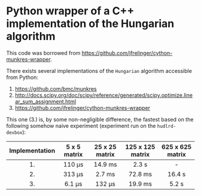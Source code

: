 # Python wrapper of a C++ implementation of the Hungarian algorithm

This code was borrowed from https://github.com/jfrelinger/cython-munkres-wrapper.

There exists several implementations of the `Hungarian` algorithm accessible from Python:

 1. https://github.com/bmc/munkres
 2. http://docs.scipy.org/doc/scipy/reference/generated/scipy.optimize.linear_sum_assignment.html
 3. https://github.com/jfrelinger/cython-munkres-wrapper
 
This one (3.) is, by some non-negligible difference, the fastest based on the following somehow naive experiment (experiment run on the `hudlrd-devbox`):

| Implementation |   5 x 5 matrix   |  25 x 25 matrix  | 125 x 125 matrix | 625 x 625 matrix |
|:--------------:|:----------------:|:----------------:|:----------------:|:----------------:|
| 1.              | 110 µs           | 14.9 ms          |  2.3 s           | -                |
| 2.              | 313 µs           |  2.7 ms          | 72.8 ms          | 16.4 s           |
| 3.              | 6.1 µs           |  132 µs          | 19.9 ms          |  5.2 s           |
